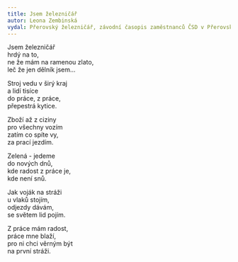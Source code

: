 ```yaml
---
title: Jsem železničář
autor: Leona Zembinská
vydal: Přerovský železničář, závodní časopis zaměstnanců ČSD v Přerovském železničním uzlu, 1957
---
```


Jsem železničář  
hrdý na to,  
ne že mám na ramenou zlato,  
leč že jen dělník jsem...

Stroj vedu v širý kraj   
a lidí tisíce   
do práce, z práce,  
přepestrá kytice.

Zboží až z ciziny  
pro všechny vozím  
zatím co spíte vy,  
za prací jezdím.

Zelená - jedeme   
do nových dnů,   
kde radost z práce je,  
kde není snů.

Jak voják na stráži   
u vlaků stojím,   
odjezdy dávám,  
se světem lid pojím.

Z práce mám radost,   
práce mne blaží,   
pro ni chci věrným být   
na první stráži.

